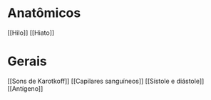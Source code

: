 # Anatômicos
[[Hilo]]
[[Hiato]]
# Gerais 
[[Sons de Karotkoff]]
[[Capilares sanguíneos]]
[[Sístole e diástole]]
[[Antígeno]]
